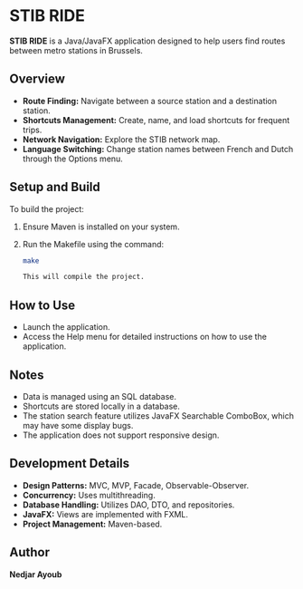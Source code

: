 # STIB RIDE

**STIB RIDE** is a Java/JavaFX application designed to help users find routes between metro stations in Brussels.

## Overview

- **Route Finding:** Navigate between a source station and a destination station.
- **Shortcuts Management:** Create, name, and load shortcuts for frequent trips.
- **Network Navigation:** Explore the STIB network map.
- **Language Switching:** Change station names between French and Dutch through the Options menu.

## Setup and Build

To build the project:

1. Ensure Maven is installed on your system.
2. Run the Makefile using the command:

   ```bash
   make

   This will compile the project.
## How to Use

- Launch the application.
- Access the Help menu for detailed instructions on how to use the application.

## Notes

- Data is managed using an SQL database.
- Shortcuts are stored locally in a database.
- The station search feature utilizes JavaFX Searchable ComboBox, which may have some display bugs.
- The application does not support responsive design.

## Development Details

- **Design Patterns:** MVC, MVP, Facade, Observable-Observer.
- **Concurrency:** Uses multithreading.
- **Database Handling:** Utilizes DAO, DTO, and repositories.
- **JavaFX:** Views are implemented with FXML.
- **Project Management:** Maven-based.

## Author

**Nedjar Ayoub**
